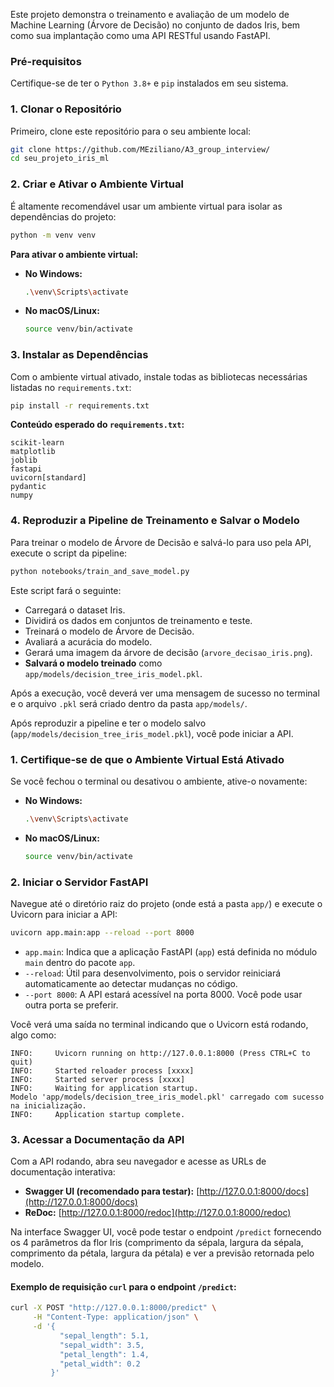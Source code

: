 Este projeto demonstra o treinamento e avaliação de um modelo de Machine Learning (Árvore de Decisão) no conjunto de dados Iris, bem como sua implantação como uma API RESTful usando FastAPI.

### Pré-requisitos

Certifique-se de ter o `Python 3.8+` e `pip` instalados em seu sistema.

### 1. Clonar o Repositório

Primeiro, clone este repositório para o seu ambiente local:

```bash
git clone https://github.com/MEziliano/A3_group_interview/
cd seu_projeto_iris_ml
```

### 2. Criar e Ativar o Ambiente Virtual

É altamente recomendável usar um ambiente virtual para isolar as dependências do projeto:

```bash
python -m venv venv
```

**Para ativar o ambiente virtual:**

* **No Windows:**
    ```bash
    .\venv\Scripts\activate
    ```
* **No macOS/Linux:**
    ```bash
    source venv/bin/activate
    ```

### 3. Instalar as Dependências

Com o ambiente virtual ativado, instale todas as bibliotecas necessárias listadas no `requirements.txt`:

```bash
pip install -r requirements.txt
```

**Conteúdo esperado do `requirements.txt`:**

```
scikit-learn
matplotlib
joblib
fastapi
uvicorn[standard]
pydantic
numpy
```


### 4. Reproduzir a Pipeline de Treinamento e Salvar o Modelo

Para treinar o modelo de Árvore de Decisão e salvá-lo para uso pela API, execute o script da pipeline:

```bash
python notebooks/train_and_save_model.py
```

Este script fará o seguinte:
* Carregará o dataset Iris.
* Dividirá os dados em conjuntos de treinamento e teste.
* Treinará o modelo de Árvore de Decisão.
* Avaliará a acurácia do modelo.
* Gerará uma imagem da árvore de decisão (`arvore_decisao_iris.png`).
* **Salvará o modelo treinado** como `app/models/decision_tree_iris_model.pkl`.

Após a execução, você deverá ver uma mensagem de sucesso no terminal e o arquivo `.pkl` será criado dentro da pasta `app/models/`.

Após reproduzir a pipeline e ter o modelo salvo (`app/models/decision_tree_iris_model.pkl`), você pode iniciar a API.

### 1. Certifique-se de que o Ambiente Virtual Está Ativado

Se você fechou o terminal ou desativou o ambiente, ative-o novamente:

* **No Windows:**
    ```bash
    .\venv\Scripts\activate
    ```
* **No macOS/Linux:**
    ```bash
    source venv/bin/activate
    ```

### 2. Iniciar o Servidor FastAPI

Navegue até o diretório raiz do projeto (onde está a pasta `app/`) e execute o Uvicorn para iniciar a API:

```bash
uvicorn app.main:app --reload --port 8000
```

* `app.main`: Indica que a aplicação FastAPI (`app`) está definida no módulo `main` dentro do pacote `app`.
* `--reload`: Útil para desenvolvimento, pois o servidor reiniciará automaticamente ao detectar mudanças no código.
* `--port 8000`: A API estará acessível na porta 8000. Você pode usar outra porta se preferir.

Você verá uma saída no terminal indicando que o Uvicorn está rodando, algo como:
```
INFO:     Uvicorn running on http://127.0.0.1:8000 (Press CTRL+C to quit)
INFO:     Started reloader process [xxxx]
INFO:     Started server process [xxxx]
INFO:     Waiting for application startup.
Modelo 'app/models/decision_tree_iris_model.pkl' carregado com sucesso na inicialização.
INFO:     Application startup complete.
```

### 3. Acessar a Documentação da API

Com a API rodando, abra seu navegador e acesse as URLs de documentação interativa:

* **Swagger UI (recomendado para testar):**
    [http://127.0.0.1:8000/docs](http://127.0.0.1:8000/docs)
* **ReDoc:**
    [http://127.0.0.1:8000/redoc](http://127.0.0.1:8000/redoc)

Na interface Swagger UI, você pode testar o endpoint `/predict` fornecendo os 4 parâmetros da flor Iris (comprimento da sépala, largura da sépala, comprimento da pétala, largura da pétala) e ver a previsão retornada pelo modelo.

#### Exemplo de requisição `curl` para o endpoint `/predict`:

```bash
curl -X POST "http://127.0.0.1:8000/predict" \
     -H "Content-Type: application/json" \
     -d '{
           "sepal_length": 5.1,
           "sepal_width": 3.5,
           "petal_length": 1.4,
           "petal_width": 0.2
         }'
```
